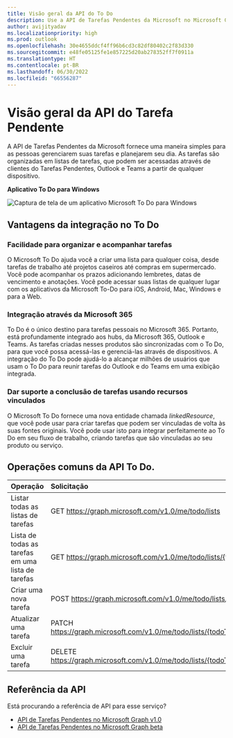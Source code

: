 ```yaml
---
title: Visão geral da API do To Do
description: Use a API de Tarefas Pendentes da Microsoft no Microsoft Graph para gerenciar tarefas e planejar seu dia. As tarefas são organizadas em listas de tarefas acessadas através de clientes do Tarefas Pendentes, Outlook e Teams.
author: avijityadav
ms.localizationpriority: high
ms.prod: outlook
ms.openlocfilehash: 30e4655ddcf4ff96b6cd3c82df80402c2f83d330
ms.sourcegitcommit: e48fe05125fe1e857225d20ab278352ff7f0911a
ms.translationtype: HT
ms.contentlocale: pt-BR
ms.lasthandoff: 06/30/2022
ms.locfileid: "66556287"
---
```

# <a name="to-do-api-overview"></a>Visão geral da API do Tarefa Pendente

A API de Tarefas Pendentes da Microsoft fornece uma maneira simples para as pessoas gerenciarem suas tarefas e planejarem seu dia. As tarefas são organizadas em listas de tarefas, que podem ser acessadas através de clientes do Tarefas Pendentes, Outlook e Teams a partir de qualquer dispositivo.

**Aplicativo To Do para Windows**

![Captura de tela de um aplicativo Microsoft To Do para Windows](./images/todo-windows-app.png "Imagem de um aplicativo Microsoft To Do para Windows")

## <a name="why-integrate-with-to-do"></a>Vantagens da integração no To Do

### <a name="ease-of-organizing-and-tracking-tasks"></a>Facilidade para organizar e acompanhar tarefas
O Microsoft To Do ajuda você a criar uma lista para qualquer coisa, desde tarefas de trabalho até projetos caseiros até compras em supermercado. Você pode acompanhar os prazos adicionando lembretes, datas de vencimento e anotações. Você pode acessar suas listas de qualquer lugar com os aplicativos da Microsoft To-Do para iOS, Android, Mac, Windows e para a Web. 

### <a name="integrate-across-microsoft-365"></a>Integração através da Microsoft 365
To Do é o único destino para tarefas pessoais no Microsoft 365. Portanto, está profundamente integrado aos hubs, da Microsoft 365, Outlook e Teams. As tarefas criadas nesses produtos são sincronizadas com o To Do, para que você possa acessá-las e gerenciá-las através de dispositivos. A integração do To Do pode ajudá-lo a alcançar milhões de usuários que usam o To Do para reunir tarefas do Outlook e do Teams em uma exibição integrada.  

### <a name="support-task-completion-using-linked-resources"></a>Dar suporte a conclusão de tarefas usando recursos vinculados
O Microsoft To Do fornece uma nova entidade chamada _linkedResource_, que você pode usar para criar tarefas que podem ser vinculadas de volta às suas fontes originais. Você pode usar isto para integrar perfeitamente ao To Do em seu fluxo de trabalho, criando tarefas que são vinculadas ao seu produto ou serviço. 

## <a name="common-to-do-api-operations"></a>Operações comuns da API To Do.

|Operação|Solicitação|
|:--------|:--|
| Listar todas as listas de tarefas | GET https://graph.microsoft.com/v1.0/me/todo/lists |
| Lista de todas as tarefas em uma lista de tarefas | GET https://graph.microsoft.com/v1.0/me/todo/lists/{todoTaskListId}/tasks |
| Criar uma nova tarefa | POST https://graph.microsoft.com/v1.0/me/todo/lists/{todoTaskListId}/tasks |
| Atualizar uma tarefa | PATCH https://graph.microsoft.com/v1.0/me/todo/lists/{todoTaskListId}/tasks/{todoTaskId} |
| Excluir uma tarefa | DELETE https://graph.microsoft.com/v1.0/me/todo/lists/{todoTaskListId}/tasks/{todoTaskId} |

## <a name="api-reference"></a>Referência da API

Está procurando a referência de API para esse serviço?

- [API de Tarefas Pendentes no Microsoft Graph v1.0](/graph/api/resources/todo-overview?view=graph-rest-1.0&preserve-view=true)
- [API de Tarefas Pendentes no Microsoft Graph beta](/graph/api/resources/todo-overview?view=graph-rest-beta&preserve-view=true)
